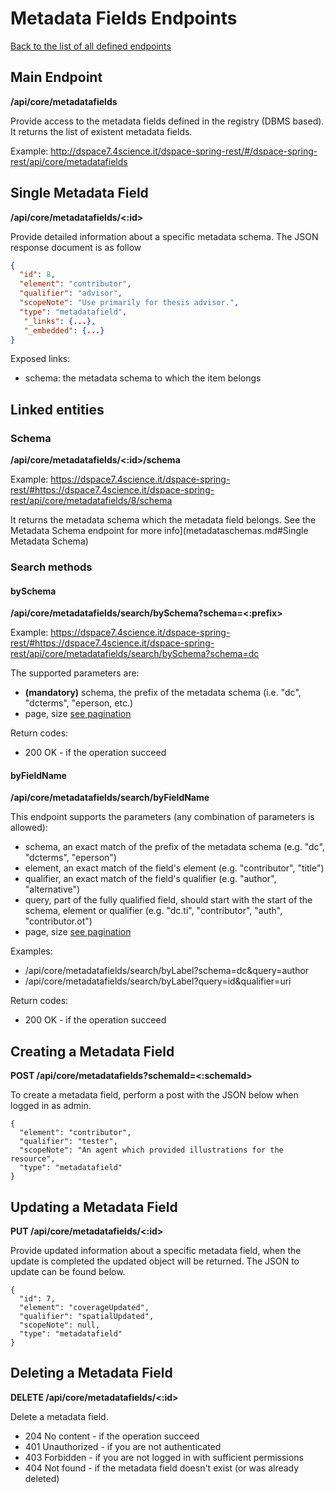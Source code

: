 # Metadata Fields Endpoints
[Back to the list of all defined endpoints](endpoints.md)

## Main Endpoint
**/api/core/metadatafields**   

Provide access to the metadata fields defined in the registry (DBMS based). It returns the list of existent metadata fields.

Example: <http://dspace7.4science.it/dspace-spring-rest/#/dspace-spring-rest/api/core/metadatafields>

## Single Metadata Field
**/api/core/metadatafields/<:id>**

Provide detailed information about a specific metadata schema. The JSON response document is as follow
```json
{
  "id": 8,
  "element": "contributor",
  "qualifier": "advisor",
  "scopeNote": "Use primarily for thesis advisor.",
  "type": "metadatafield",
   "_links": {...},
   "_embedded": {...}
}
```

Exposed links:
* schema: the metadata schema to which the item belongs 

## Linked entities
### Schema
**/api/core/metadatafields/<:id>/schema**

Example: <https://dspace7.4science.it/dspace-spring-rest/#https://dspace7.4science.it/dspace-spring-rest/api/core/metadatafields/8/schema>

It returns the metadata schema which the metadata field belongs. See the Metadata Schema endpoint for more info](metadataschemas.md#Single Metadata Schema)


### Search methods
#### bySchema
**/api/core/metadatafields/search/bySchema?schema=<:prefix>**

Example: <https://dspace7.4science.it/dspace-spring-rest/#https://dspace7.4science.it/dspace-spring-rest/api/core/metadatafields/search/bySchema?schema=dc>

The supported parameters are:
* **(mandatory)** schema, the prefix of the metadata schema (i.e. "dc", "dcterms", "eperson, etc.)
* page, size [see pagination](README.md#Pagination)

Return codes:
* 200 OK - if the operation succeed

#### byFieldName
**/api/core/metadatafields/search/byFieldName**

This endpoint supports the parameters (any combination of parameters is allowed):
* schema, an exact match of the prefix of the metadata schema (e.g. "dc", "dcterms", "eperson")
* element, an exact match of the field's element (e.g. "contributor", "title")
* qualifier, an exact match of the field's qualifier (e.g. "author", "alternative")
* query, part of the fully qualified field, should start with the start of the schema, element or qualifier (e.g. "dc.ti", "contributor", "auth", "contributor.ot")
* page, size [see pagination](README.md#Pagination)

Examples:
* /api/core/metadatafields/search/byLabel?schema=dc&query=author
* /api/core/metadatafields/search/byLabel?query=id&qualifier=uri

Return codes:
* 200 OK - if the operation succeed

## Creating a Metadata Field

**POST /api/core/metadatafields?schemaId=<:schemaId>**

To create a metadata field, perform a post with the JSON below when logged in as admin.

```
{
  "element": "contributor",
  "qualifier": "tester",
  "scopeNote": "An agent which provided illustrations for the resource",
  "type": "metadatafield"
}
```

## Updating a Metadata Field

**PUT /api/core/metadatafields/<:id>**

Provide updated information about a specific metadata field, when the update is completed the updated object will be returned. The JSON to update can be found below.
```
{
  "id": 7,
  "element": "coverageUpdated",
  "qualifier": "spatialUpdated",
  "scopeNote": null,
  "type": "metadatafield"
}
```  

## Deleting a Metadata Field

**DELETE /api/core/metadatafields/<:id>**

Delete a metadata field.

* 204 No content - if the operation succeed
* 401 Unauthorized - if you are not authenticated
* 403 Forbidden - if you are not logged in with sufficient permissions
* 404 Not found - if the metadata field doesn't exist (or was already deleted)
